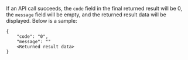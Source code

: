 If an API call succeeds, the `code` field in the final returned result will be 0, the `message` field will be empty, and the returned result data will be displayed.
Below is a sample:
```
{
    "code": "0",
    "message": ""
    <Returned result data>
}
```
